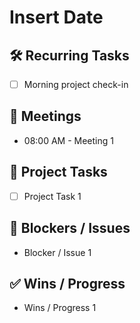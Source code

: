 # Insert Date

## 🛠️ Recurring Tasks

- [ ] Morning project check-in

## 📅 Meetings

- 08:00 AM - Meeting 1

## 📝 Project Tasks

- [ ] Project Task 1

## 🚧 Blockers / Issues

- Blocker / Issue 1

## ✅ Wins / Progress

- Wins / Progress 1
